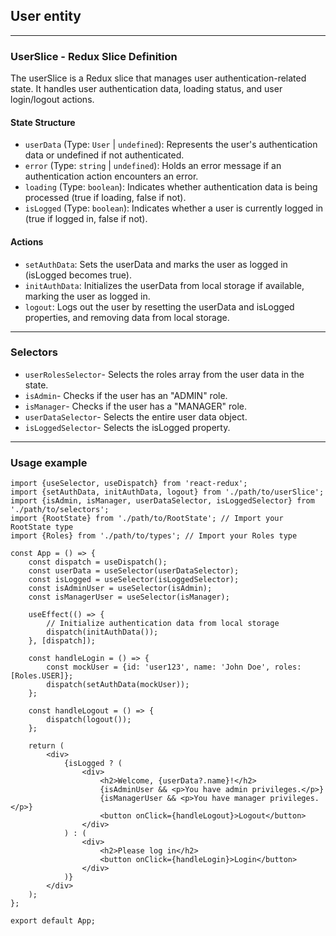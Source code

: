 ## User entity

----

### UserSlice - Redux Slice Definition

The userSlice is a Redux slice that manages user authentication-related state. It handles user authentication data,
loading status, and user login/logout actions.

#### State Structure

- `userData` (Type: `User` | `undefined`): Represents the user's authentication data or undefined if not authenticated.
- `error` (Type: `string` | `undefined`): Holds an error message if an authentication action encounters an error.
- `loading` (Type: `boolean`): Indicates whether authentication data is being processed (true if loading, false if not).
- `isLogged` (Type: `boolean`): Indicates whether a user is currently logged in (true if logged in, false if not).

#### Actions

- `setAuthData`: Sets the userData and marks the user as logged in (isLogged becomes true).
- `initAuthData`: Initializes the userData from local storage if available, marking the user as logged in.
- `logout`: Logs out the user by resetting the userData and isLogged properties, and removing data from local storage.

----

### Selectors

- `userRolesSelector`- Selects the roles array from the user data in the state.
- `isAdmin`- Checks if the user has an "ADMIN" role.
- `isManager`- Checks if the user has a "MANAGER" role.
- `userDataSelector`- Selects the entire user data object.
- `isLoggedSelector`- Selects the isLogged property.

----

### Usage example

```tsx
import {useSelector, useDispatch} from 'react-redux';
import {setAuthData, initAuthData, logout} from './path/to/userSlice';
import {isAdmin, isManager, userDataSelector, isLoggedSelector} from './path/to/selectors';
import {RootState} from './path/to/RootState'; // Import your RootState type
import {Roles} from './path/to/types'; // Import your Roles type

const App = () => {
    const dispatch = useDispatch();
    const userData = useSelector(userDataSelector);
    const isLogged = useSelector(isLoggedSelector);
    const isAdminUser = useSelector(isAdmin);
    const isManagerUser = useSelector(isManager);

    useEffect(() => {
        // Initialize authentication data from local storage
        dispatch(initAuthData());
    }, [dispatch]);

    const handleLogin = () => {
        const mockUser = {id: 'user123', name: 'John Doe', roles: [Roles.USER]};
        dispatch(setAuthData(mockUser));
    };

    const handleLogout = () => {
        dispatch(logout());
    };

    return (
        <div>
            {isLogged ? (
                <div>
                    <h2>Welcome, {userData?.name}!</h2>
                    {isAdminUser && <p>You have admin privileges.</p>}
                    {isManagerUser && <p>You have manager privileges.</p>}
                    <button onClick={handleLogout}>Logout</button>
                </div>
            ) : (
                <div>
                    <h2>Please log in</h2>
                    <button onClick={handleLogin}>Login</button>
                </div>
            )}
        </div>
    );
};

export default App;
```
